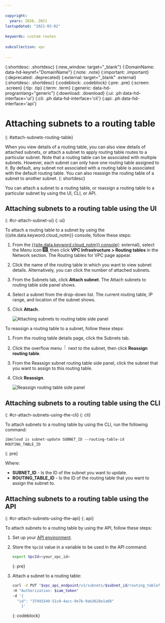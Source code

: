 ```yaml
---

copyright:
  years: 2020, 2021
lastupdated: "2021-03-02"

keywords: custom routes

subcollection: vpc

---
```


{:shortdesc: .shortdesc}
{:new_window: target="_blank"}
{:DomainName: data-hd-keyref="DomainName"}
{:note: .note}
{:important: .important}
{:deprecated: .deprecated}
{:external: target="_blank" .external}
{:shortdesc: .shortdesc}
{:codeblock: .codeblock}
{:pre: .pre}
{:screen: .screen}
{:tip: .tip}
{:term: .term}
{:generic: data-hd-programlang="generic"}
{:download: .download}
{:ui: .ph data-hd-interface='ui'}
{:cli: .ph data-hd-interface='cli'}
{:api: .ph data-hd-interface='api'}

# Attaching subnets to a routing table
{: #attach-subnets-routing-table}

When you view details of a routing table, you can also view details of attached subnets, or attach a subnet to apply routing table routes to a particular subnet. Note that a routing table can be associated with multiple subnets. However, each subnet can only have one routing table assigned to it.
By default, any subnet not associated with a routing table is associated with the default routing table. You can also reassign the routing table of a subnet to another subnet.
{: shortdesc}

You can attach a subnet to a routing table, or reassign a routing table to a particular subnet by using the UI, CLI, or API.

## Attaching subnets to a routing table using the UI
{: #cr-attach-subnet-ui}
{: ui}

To attach a routing table to a subnet by using the {{site.data.keyword.cloud_notm}} console, follow these steps:

1. From the [{{site.data.keyword.cloud_notm}} console](https://{DomainName}/vpc-ext){: external}, select the Menu icon ![Menu icon](/images/menu_icon.png), then click **VPC Infrastructure > Routing tables** in the Network section. The Routing tables for VPC page appear.
1. Click the name of the routing table in which you want to view subnet details. Alternatively, you can click the number of attached subnets.  
1. From the Subnets tab, click **Attach subnet**. The Attach subnets to routing table side panel shows.
1. Select a subnet from the drop-down list. The current routing table, IP range, and location of the subnet shows.
1. Click **Attach**.   

   ![Attaching subnets to routing table side panel](/images/attach-subnet-routing-table.png "Attaching subnets to routing table side panel")

To reassign a routing table to a subnet, follow these steps:

1. From the routing table details page, click the Subnets tab.
1. Click the overflow menu ![overflow menu](images/overflow.png) next to the subnet, then click **Reassign routing table**.
1. From the Reassign subnet routing table side panel, click the subnet that you want to assign to this routing table.
1. Click **Reassign**.

   ![Reassign routing table side panel](/images/reassign-routing-table.png "Reassign routing table side panel")
   
## Attaching subnets to a routing table using the CLI
{: #cr-attach-subnets-using-the-cli}
{: cli}

To attach subnets to a routing table by using the CLI, run the following command:

```
ibmcloud is subnet-update SUBNET_ID --routing-table-id ROUTING_TABLE_ID
```
{: pre}

Where:
* **SUBNET_ID** - Is the ID of the subnet you want to update.  
* **ROUTING_TABLE_ID** - Is the ID of the routing table that you want to assign the subnet to. 


## Attaching subnets to a routing table using the API
{: #cr-attach-subnets-using-the-api}
{: api}

To attach subnets to a routing table by using the API, follow these steps:

1. Set up your [API environment](/docs/vpc?topic=vpc-set-up-environment#api-prerequisites-setup).
1. Store the `VpcId` value in a variable to be used in the API command:

    ```sh
    export VpcId=<your_vpc_id>
    ```
    {: pre}

1. Attach a subnet to a routing table:

    ```sh
    curl -X PUT "$vpc_api_endpoint/v1/subnets/$subnet_id/routing_table?version=$api_version&generation=2"
    -H "Authorization: $iam_token"
    -d '{
      "id": "37491549-51c0-4acc-9e7b-9ab3628e1a68"
        }'
    ```
    {: codeblock}
